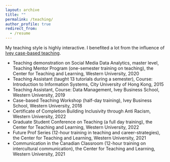 ```yaml
---
layout: archive
title: ""
permalink: /teaching/
author_profile: true
redirect_from:
  - /resume
---
```

My teaching style is highly interactive. I benefited a lot from the influence of [Ivey case-based teaching](https://www.youtube.com/watch?v=sLueM_EHOLE).

* Teaching demonstration on Social Media Data Analytics, master level, Teaching Mentor Program (one-semester training on teaching), the Center for Teaching and Learning, Western University, 2020
* Teaching Assistant (taught 13 tutorials during a semester), Course: Introduction to Information Systems, City University of Hong Kong, 2015
* Teaching Assistant, Course: Data Management, Ivey Business School, Western University, 2019
* Case-based Teaching Workshop (half-day training), Ivey Business School, Western University, 2018
* Certificate of Completion Building Inclusivity through Anti Racism, Western University, 2022
* Graduate Student Conference on Teaching (a full day training), the Center for Teaching and Learning, Western University, 2022
* Future Prof Series (12-hour training in teaching and career-strategies), the Center for Teaching and Learning, Western University, 2021
* Communication in the Canadian Classroom (12-hour training on intercultural communication), the Center for Teaching and Learning, Western University, 2021

